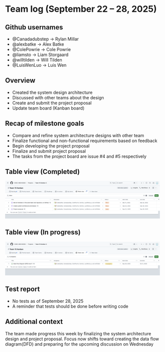 # Team log (September 22 – 28, 2025)

## Github usernames

- @Canadadubstep -> Rylan Millar
- @alexbatke -> Alex Batke
- @ColePowrie -> Cole Powrie
- @liamsto -> Liam Storgaard
- @willtilden -> Will Tilden
- @LuisWenLuo -> Luis Wen

## Overview

- Created the system design architecture
- Discussed with other teams about the design
- Create and submit the project proposal
- Update team board (Kanban board)

## Recap of milestone goals

- Compare and refine system architecture designs with other team
- Finalize functional and non-functional requirements based on feedback
- Begin developing the project proposal
- Finalize and submit project proposal
- The tasks from the project board are issue #4 and #5 respectively

## Table view (Completed)

![alt text](</docs/logs/team/completedW4.png>)

## Table view (In progress)

![alt text](</docs/logs/team/inprogressW4.png>)

## Test report

- No tests as of September 28, 2025
- A reminder that tests should be done before writing code

## Additional context

The team made progress this week by finalizing the system architecture design and project proposal. Focus now shifts toward creating the data flow diagram(DFD) and preparing for the upcoming discussion on Wednesday
